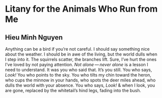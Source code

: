 # Litany for the Animals Who Run from Me
## Hieu Minh Nguyen
Anything can be a bird if you’re not careful.
I should say something nice about the weather.
I should be in awe of the living, but the world dulls
when I step into it. The squirrels scatter, the branches
lift. Sure, I’ve hurt the ones I’ve loved
by not paying attention. _Not alone — never alone_
is a lesson I need to understand. It was you who said that.
It’s you still. You who says, _Look!_ You who points
to the sky. You who tilts my chin toward the heron,
who cups the minnow in your hands,
who spots the deer miles ahead, who dulls
the world with your absence. You who says, _Look!_
& when I look, you are gone, replaced
by the whitetail’s hind legs, fading into the bush.